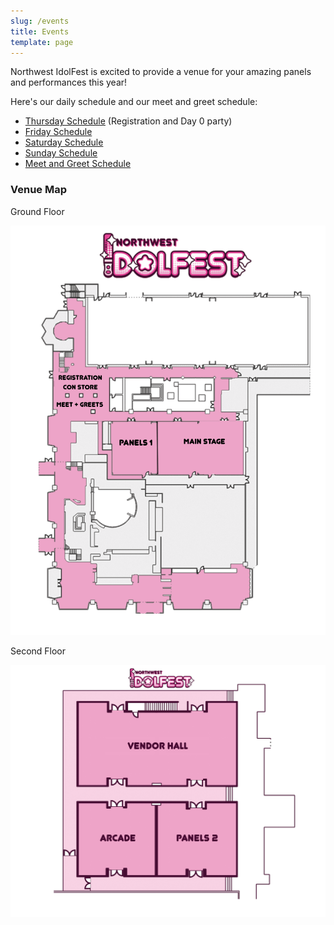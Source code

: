 ```yaml
---
slug: /events
title: Events
template: page
---
```

Northwest IdolFest is excited to provide a venue for your amazing panels and performances this year!

Here's our daily schedule and our meet and greet schedule:

* [Thursday Schedule](https://nwidolfest.com/events/thursday) (Registration and Day 0 party)
* [Friday Schedule](https://nwidolfest.com/events/friday)
* [Saturday Schedule](https://nwidolfest.com/events/saturday)
* [Sunday Schedule](https://nwidolfest.com/events/sunday)
* [M﻿eet and Greet Schedule](https://nwidolfest.com/events/meet-and-greet-schedule)



### Venue Map

Ground Floor

![](/images/uploads/venue-map-2-sarahhack-2023.png)

Second Floor

![](/images/uploads/venue-map-1-2023.png)